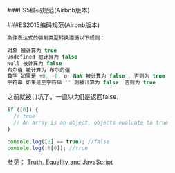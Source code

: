 ###ES5编码规范(Airbnb版本)

[](https://github.com/adamlu/javascript-style-guide)

###ES2015编码规范(Airbnb版本)

[](http://www.kancloud.cn/kancloud/javascript-style-guide/43119)

```javascript
条件表达式的强制类型转换遵循以下规则：

对象 被计算为 true
Undefined 被计算为 false
Null 被计算为 false
布尔值 被计算为 布尔的值
数字 如果是 +0, -0, or NaN 被计算为 false , 否则为 true
字符串 如果是空字符串 '' 则被计算为 false, 否则为 true
```

之前就被<code>[]</code>坑了，一直以为[]是返回false.

```javascript
if ([0]) {
  // true
  // An array is an object, objects evaluate to true
}

console.log([0] == true); //false
console.log(!![0]); //true
```

参见： [Truth, Equality and JavaScript](https://javascriptweblog.wordpress.com/2011/02/07/truth-equality-and-javascript/#more-2108)



